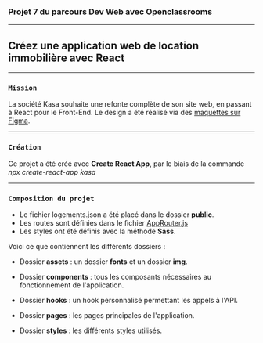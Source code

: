 ### Projet 7 du parcours Dev Web avec Openclassrooms

---

## Créez une application web de location immobilière avec React

---

### `Mission`

La société Kasa souhaite une refonte complète de son site web, en passant à React pour le Front-End. Le design a été réalisé via des [maquettes sur Figma](https://www.figma.com/file/bAnXDNqRKCRRP8mY2gcb5p/UI-Design-Kasa-FR?node-id=3%3A0).

---

### `Création`

Ce projet a été créé avec **Create React App**, par le biais de la commande _npx create-react-app kasa_

---

### `Composition du projet`

- Le fichier logements.json a été placé dans le dossier **public**.
- Les routes sont définies dans le fichier [AppRouter.js](src\AppRouter.js)
- Les styles ont été définis avec la méthode **Sass**.

Voici ce que contiennent les différents dossiers :

- Dossier **assets** : un dossier **fonts** et un dossier **img**.

- Dossier **components** : tous les composants nécessaires au fonctionnement de l'application.

- Dossier **hooks** : un hook personnalisé permettant les appels à l'API.

- Dossier **pages** : les pages principales de l'application.

- Dossier **styles** : les différents styles utilisés.
